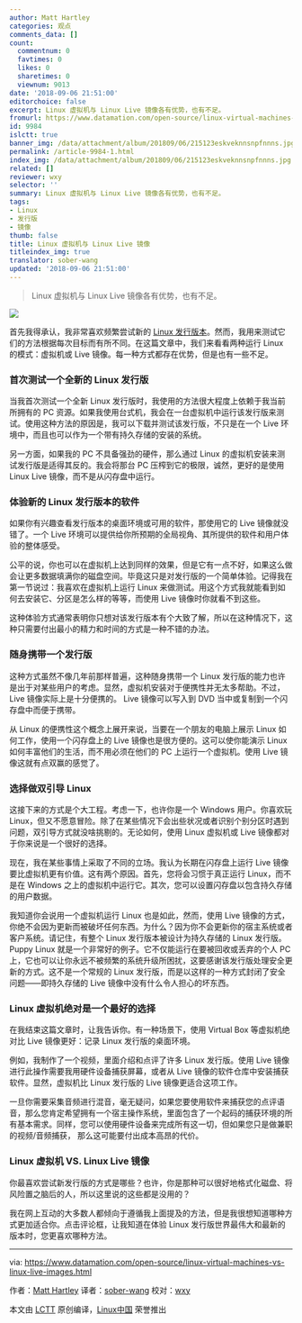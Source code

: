 ```yaml
---
author: Matt Hartley
categories: 观点
comments_data: []
count:
  commentnum: 0
  favtimes: 0
  likes: 0
  sharetimes: 0
  viewnum: 9013
date: '2018-09-06 21:51:00'
editorchoice: false
excerpt: Linux 虚拟机与 Linux Live 镜像各有优势，也有不足。
fromurl: https://www.datamation.com/open-source/linux-virtual-machines-vs-linux-live-images.html
id: 9984
islctt: true
banner_img: /data/attachment/album/201809/06/215123eskveknnsnpfnnns.jpg
permalink: /article-9984-1.html
index_img: /data/attachment/album/201809/06/215123eskveknnsnpfnnns.jpg.thumb.jpg
related: []
reviewer: wxy
selector: ''
summary: Linux 虚拟机与 Linux Live 镜像各有优势，也有不足。
tags:
- Linux
- 发行版
- 镜像
thumb: false
title: Linux 虚拟机与 Linux Live 镜像
titleindex_img: true
translator: sober-wang
updated: '2018-09-06 21:51:00'
---
```



> 
> Linux 虚拟机与 Linux Live 镜像各有优势，也有不足。
> 
> 
> 


![](/data/attachment/album/201809/06/215123eskveknnsnpfnnns.jpg)


首先我得承认，我非常喜欢频繁尝试新的 [Linux 发行版本](https://www.datamation.com/open-source/best-linux-distro.html)。然而，我用来测试它们的方法根据每次目标而有所不同。在这篇文章中，我们来看看两种运行 Linux 的模式：虚拟机或 Live 镜像。每一种方式都存在优势，但是也有一些不足。


### 首次测试一个全新的 Linux 发行版


当我首次测试一个全新 Linux 发行版时，我使用的方法很大程度上依赖于我当前所拥有的 PC 资源。如果我使用台式机，我会在一台虚拟机中运行该发行版来测试。使用这种方法的原因是，我可以下载并测试该发行版，不只是在一个 Live 环境中，而且也可以作为一个带有持久存储的安装的系统。


另一方面，如果我的 PC 不具备强劲的硬件，那么通过 Linux 的虚拟机安装来测试发行版是适得其反的。我会将那台 PC 压榨到它的极限，诚然，更好的是使用 Linux Live 镜像，而不是从闪存盘中运行。


### 体验新的 Linux 发行版本的软件


如果你有兴趣查看发行版本的桌面环境或可用的软件，那使用它的 Live 镜像就没错了。一个 Live 环境可以提供给你所预期的全局视角、其所提供的软件和用户体验的整体感受。


公平的说，你也可以在虚拟机上达到同样的效果，但是它有一点不好，如果这么做会让更多数据填满你的磁盘空间。毕竟这只是对发行版的一个简单体验。记得我在第一节说过：我喜欢在虚拟机上运行 Linux 来做测试。用这个方式我就能看到如何去安装它、分区是怎么样的等等，而使用 Live 镜像时你就看不到这些。


这种体验方式通常表明你只想对该发行版本有个大致了解，所以在这种情况下，这种只需要付出最小的精力和时间的方式是一种不错的办法。


### 随身携带一个发行版


这种方式虽然不像几年前那样普遍，这种随身携带一个 Linux 发行版的能力也许是出于对某些用户的考虑。显然，虚拟机安装对于便携性并无太多帮助。不过， Live 镜像实际上是十分便携的。 Live 镜像可以写入到 DVD 当中或复制到一个闪存盘中而便于携带。


从 Linux 的便携性这个概念上展开来说，当要在一个朋友的电脑上展示 Linux 如何工作，使用一个闪存盘上的 Live 镜像也是很方便的。这可以使你能演示 Linux 如何丰富他们的生活，而不用必须在他们的 PC 上运行一个虚拟机。使用 Live 镜像这就有点双赢的感觉了。


### 选择做双引导 Linux


这接下来的方式是个大工程。考虑一下，也许你是一个 Windows 用户。你喜欢玩 Linux，但又不愿意冒险。除了在某些情况下会出些状况或者识别个别分区时遇到问题，双引导方式就没啥挑剔的。无论如何，使用 Linux 虚拟机或 Live 镜像都对于你来说是一个很好的选择。


现在，我在某些事情上采取了不同的立场。我认为长期在闪存盘上运行 Live 镜像要比虚拟机更有价值。这有两个原因。首先，您将会习惯于真正运行 Linux，而不是在 Windows 之上的虚拟机中运行它。其次，您可以设置闪存盘以包含持久存储的用户数据。


我知道你会说用一个虚拟机运行 Linux 也是如此，然而，使用 Live 镜像的方式，你绝不会因为更新而被破坏任何东西。为什么？因为你不会更新你的宿主系统或者客户系统。请记住，有整个 Linux 发行版本被设计为持久存储的 Linux 发行版。Puppy Linux 就是一个非常好的例子。它不仅能运行在要被回收或丢弃的个人 PC 上，它也可以让你永远不被频繁的系统升级所困扰，这要感谢该发行版处理安全更新的方式。这不是一个常规的 Linux 发行版，而是以这样的一种方式封闭了安全问题——即持久存储的 Live 镜像中没有什么令人担心的坏东西。


### Linux 虚拟机绝对是一个最好的选择


在我结束这篇文章时，让我告诉你。有一种场景下，使用 Virtual Box 等虚拟机绝对比 Live 镜像更好：记录 Linux 发行版的桌面环境。


例如，我制作了一个视频，里面介绍和点评了许多 Linux 发行版。使用 Live 镜像进行此操作需要我用硬件设备捕获屏幕，或者从 Live 镜像的软件仓库中安装捕获软件。显然，虚拟机比 Linux 发行版的 Live 镜像更适合这项工作。


一旦你需要采集音频进行混音，毫无疑问，如果您要使用软件来捕获您的点评语音，那么您肯定希望拥有一个宿主操作系统，里面包含了一个起码的捕获环境的所有基本需求。同样，您可以使用硬件设备来完成所有这一切，但如果您只是做兼职的视频/音频捕获， 那么这可能要付出成本高昂的代价。


### Linux 虚拟机 VS. Linux Live 镜像


你最喜欢尝试新发行版的方式是哪些？也许，你是那种可以很好地格式化磁盘、将风险置之脑后的人，所以这里说的这些都是没用的？


我在网上互动的大多数人都倾向于遵循我上面提及的方法，但是我很想知道哪种方式更加适合你。点击评论框，让我知道在体验 Linux 发行版世界最伟大和最新的版本时，您更喜欢哪种方法。




---


via: <https://www.datamation.com/open-source/linux-virtual-machines-vs-linux-live-images.html>


作者：[Matt Hartley](https://www.datamation.com/author/Matt-Hartley-3080.html) 译者：[sober-wang](https://github.com/sober-wang) 校对：[wxy](https://github.com/wxy)


本文由 [LCTT](https://github.com/LCTT/TranslateProject) 原创编译，[Linux中国](https://linux.cn/) 荣誉推出